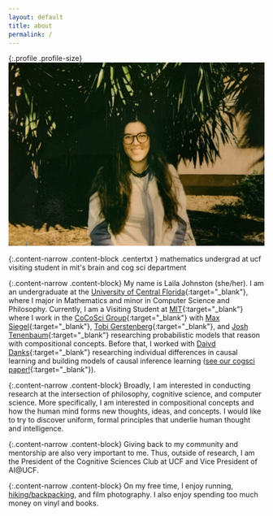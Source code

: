 ```yaml
---
layout: default
title: about
permalink: /
---
```


{:.profile .profile-size}
![laila](/imgs/laila_2021.jpg)

{:.content-narrow .content-block .centertxt }
mathematics undergrad at ucf<br>
visiting student in mit's brain and cog sci department

{:.content-narrow .content-block}
My name is Laila Johnston (she/her). I am an undergraduate at the [University of Central Florida](https://www.ucf.edu/){:target="_blank"}, where I major in Mathematics and minor in Computer Science and Philosophy. Currently, I am a Visiting Student at [MIT](https://web.mit.edu/){:target="_blank"} where I work in the [CoCoSci Group](http://cocosci.mit.edu/){:target="_blank"} with [Max Siegel](http://web.mit.edu/maxs/www/){:target="_blank"}, [Tobi Gerstenberg](http://cicl.stanford.edu/member/tobias_gerstenberg/){:target="_blank"}, and [Josh Tenenbaum](http://cocosci.mit.edu/josh){:target="_blank"} researching probabilistic models that reason with compositional concepts. Before that, I worked with [Daivd Danks](https://www.daviddanks.org/){:target="_blank"} researching individual differences in causal learning and building models of causal inference learning ([see our cogsci paper!](https://lailacj.github.io/pdfs/papers/johnston_causallearning_2021.pdf){:target="_blank"}). 

{:.content-narrow .content-block}
Broadly, I am interested in conducting research at the intersection of philosophy, cognitive science, and computer science. More specifically, I am interested in compositional concepts and how the human mind forms new thoughts, ideas, and concepts. I would like to try to discover uniform, formal principles that underlie human thought and intelligence.

{:.content-narrow .content-block}
Giving back to my community and mentorship are also very important to me. Thus, outside of research, I am the President of the Cognitive Sciences Club at UCF and Vice President of AI@UCF. 

{:.content-narrow .content-block}
On my free time, I enjoy running, [hiking/backpacking](https://lailacj.github.io/blog/hikes/), and film photography. I also enjoy spending too much money on vinyl and books. 
